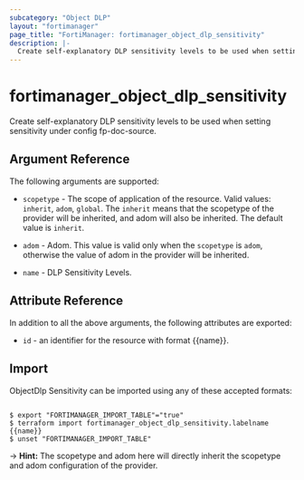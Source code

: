 ```yaml
---
subcategory: "Object DLP"
layout: "fortimanager"
page_title: "FortiManager: fortimanager_object_dlp_sensitivity"
description: |-
  Create self-explanatory DLP sensitivity levels to be used when setting sensitivity under config fp-doc-source.
---
```


# fortimanager_object_dlp_sensitivity
Create self-explanatory DLP sensitivity levels to be used when setting sensitivity under config fp-doc-source.

## Argument Reference


The following arguments are supported:

* `scopetype` - The scope of application of the resource. Valid values: `inherit`, `adom`, `global`. The `inherit` means that the scopetype of the provider will be inherited, and adom will also be inherited. The default value is `inherit`.
* `adom` - Adom. This value is valid only when the `scopetype` is `adom`, otherwise the value of adom in the provider will be inherited.

* `name` - DLP Sensitivity Levels.


## Attribute Reference

In addition to all the above arguments, the following attributes are exported:
* `id` - an identifier for the resource with format {{name}}.

## Import

ObjectDlp Sensitivity can be imported using any of these accepted formats:
```

$ export "FORTIMANAGER_IMPORT_TABLE"="true"
$ terraform import fortimanager_object_dlp_sensitivity.labelname {{name}}
$ unset "FORTIMANAGER_IMPORT_TABLE"
```
-> **Hint:** The scopetype and adom here will directly inherit the scopetype and adom configuration of the provider.
